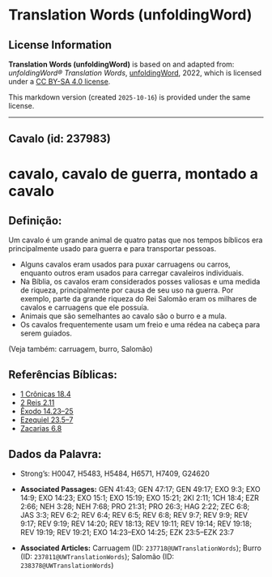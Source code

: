 # Translation Words (unfoldingWord)

## License Information

**Translation Words (unfoldingWord)** is based on and adapted from: _unfoldingWord® Translation Words_, [unfoldingWord](https://unfoldingword.org/utw), 2022, which is licensed under a [CC BY-SA 4.0 license](https://creativecommons.org/licenses/by-sa/4.0/legalcode.en).

This markdown version (created `2025-10-16`) is provided under the same license.



--------------------------------

## Cavalo (id: 237983)

cavalo, cavalo de guerra, montado a cavalo
==========================================

Definição:
----------

Um cavalo é um grande animal de quatro patas que nos tempos bíblicos era principalmente usado para guerra e para transportar pessoas.

* Alguns cavalos eram usados para puxar carruagens ou carros, enquanto outros eram usados para carregar cavaleiros individuais.
* Na Bíblia, os cavalos eram considerados posses valiosas e uma medida de riqueza, principalmente por causa de seu uso na guerra. Por exemplo, parte da grande riqueza do Rei Salomão eram os milhares de cavalos e carruagens que ele possuía.
* Animais que são semelhantes ao cavalo são o burro e a mula.
* Os cavalos frequentemente usam um freio e uma rédea na cabeça para serem guiados.

(Veja também: carruagem, burro, Salomão)

Referências Bíblicas:
---------------------

* [1 Crônicas 18\.4](https://ref.ly/1Chr18:4)
* [2 Reis 2\.11](https://ref.ly/2Kgs2:11)
* [Êxodo 14\.23–25](https://ref.ly/Exod14:23-Exod14:25)
* [Ezequiel 23\.5–7](https://ref.ly/Ezek23:5-Ezek23:7)
* [Zacarias 6\.8](https://ref.ly/Zech6:8)

Dados da Palavra:
-----------------

* Strong’s: H0047, H5483, H5484, H6571, H7409, G24620

* **Associated Passages:** GEN 41:43; GEN 47:17; GEN 49:17; EXO 9:3; EXO 14:9; EXO 14:23; EXO 15:1; EXO 15:19; EXO 15:21; 2KI 2:11; 1CH 18:4; EZR 2:66; NEH 3:28; NEH 7:68; PRO 21:31; PRO 26:3; HAG 2:22; ZEC 6:8; JAS 3:3; REV 6:2; REV 6:4; REV 6:5; REV 6:8; REV 9:7; REV 9:9; REV 9:17; REV 9:19; REV 14:20; REV 18:13; REV 19:11; REV 19:14; REV 19:18; REV 19:19; REV 19:21; EXO 14:23–EXO 14:25; EZK 23:5–EZK 23:7
* **Associated Articles:** Carruagem (ID: `237718@UWTranslationWords`); Burro (ID: `237811@UWTranslationWords`); Salomão (ID: `238378@UWTranslationWords`)

